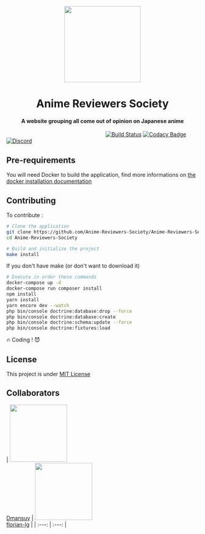 <p align="center">
<img src="https://cdn.discordapp.com/attachments/530753204703592459/542471532828557350/Logopit_1549405629063.png" width="200">

<h1 align="center">Anime Reviewers Society</h1>
<h4 align="center">A website grouping all come out of opinion on Japanese anime</h4>

&nbsp;&nbsp;&nbsp;&nbsp;&nbsp;&nbsp;&nbsp;&nbsp;&nbsp;&nbsp;&nbsp;&nbsp;&nbsp;&nbsp;&nbsp;&nbsp;&nbsp;&nbsp;&nbsp;&nbsp;&nbsp;&nbsp;
&nbsp;&nbsp;&nbsp;&nbsp;&nbsp;&nbsp;&nbsp;&nbsp;&nbsp;&nbsp;&nbsp;&nbsp;&nbsp;&nbsp;&nbsp;&nbsp;&nbsp;&nbsp;&nbsp;&nbsp;&nbsp;&nbsp;
&nbsp;&nbsp;&nbsp;&nbsp;&nbsp;&nbsp;&nbsp;&nbsp;&nbsp;&nbsp;&nbsp;&nbsp;&nbsp;&nbsp;&nbsp;&nbsp;&nbsp;&nbsp;&nbsp;
[![Build Status](https://travis-ci.org/Anime-Reviewers-Society/Anime-Reviewers-Society.svg?branch=master)](https://travis-ci.org/Anime-Reviewers-Society/Anime-Reviewers-Society)
[![Codacy Badge](https://api.codacy.com/project/badge/Grade/3b4748e8cdda4996a9c5f0d2cbc1e382)](https://www.codacy.com/app/legars.florian/Anime-Reviewers-Society?utm_source=github.com&amp;utm_medium=referral&amp;utm_content=Anime-Reviewers-Society/Anime-Reviewers-Society&amp;utm_campaign=Badge_Grade)
[![Discord](https://img.shields.io/discord/530659599301345291.svg?logo=discord)](https://discord.gg/DZhbSdz)

</p>

## Pre-requirements
You will need Docker to build the application, find more informations on [the docker installation documentation](https://docs.docker.com/install/)

## Contributing
To contribute :
```bash
# Clone the application
git clone https://github.com/Anime-Reviewers-Society/Anime-Reviewers-Society.git
cd Anime-Reviewers-Society

# Build and initialize the project
make install
```
If you don't have make (or don't want to download it)
```bash
# Execute in order these commands
docker-compose up -d
docker-compose run composer install
npm install
yarn install
yarn encore dev --watch
php bin/console doctrine:database:drop --force
php bin/console doctrine:database:create
php bin/console doctrine:schema:update --force
php bin/console doctrine:fixtures:load
```
🔥 Coding ! 😈

## License
This project is under [MIT License](https://choosealicense.com/licenses/mit/)

## Collaborators
| [<img src="https://avatars3.githubusercontent.com/u/17853732?s=460&v=4" height="150"><br /><span>Dmansuy</span>](https://github.com/Dmansuy) | 
[<img src="https://avatars0.githubusercontent.com/u/25149837?s=460&v=4" height="150"><br /><span>florian-lg</span>](https://github.com/florian-lg) |
| :---: | :---: |
